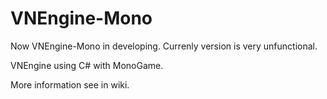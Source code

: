 VNEngine-Mono
=============

Now VNEngine-Mono in developing. Currenly version is very unfunctional.

VNEngine using C# with MonoGame.

More information see in wiki.
